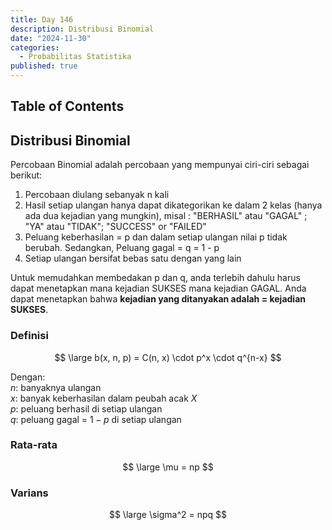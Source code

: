 ```yaml
---
title: Day 146
description: Distribusi Binomial
date: "2024-11-30"
categories:
  - Probabilitas Statistika
published: true
---
```


## Table of Contents

## Distribusi Binomial

Percobaan Binomial adalah percobaan yang mempunyai ciri-ciri sebagai berikut:

1. Percobaan diulang sebanyak n kali
2. Hasil setiap ulangan hanya dapat dikategorikan ke dalam 2 kelas (hanya ada dua kejadian yang mungkin), misal : "BERHASIL" atau "GAGAL" ; "YA" atau "TIDAK"; "SUCCESS" or "FAILED"
3. Peluang keberhasilan = p dan dalam setiap ulangan nilai p tidak berubah. Sedangkan, Peluang gagal = q = 1 - p
4. Setiap ulangan bersifat bebas satu dengan yang lain

Untuk memudahkan membedakan p dan q, anda terlebih dahulu harus dapat menetapkan mana kejadian SUKSES mana kejadian GAGAL. Anda dapat menetapkan bahwa **kejadian yang ditanyakan adalah = kejadian SUKSES**.

### Definisi

$$
\large
b(x, n, p) = C(n, x) \cdot p^x \cdot q^{n-x}
$$

Dengan:  
$n$: banyaknya ulangan  
$x$: banyak keberhasilan dalam peubah acak $X$  
$p$: peluang berhasil di setiap ulangan  
$q$: peluang gagal = $1-p$ di setiap ulangan

### Rata-rata

$$
\large
\mu = np
$$

### Varians

$$
\large
\sigma^2 = npq
$$
